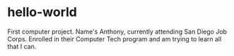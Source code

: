 # hello-world
First computer project.
Name's Anthony, currently attending San Diego Job Corps.
Enrolled in their Computer Tech program and am trying to learn all that I can.
